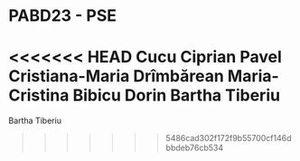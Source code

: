 # PABD23 - PSE
<<<<<<< HEAD
Cucu Ciprian
Pavel Cristiana-Maria
Drîmbărean Maria-Cristina
Bibicu Dorin
Bartha Tiberiu
=======
Bartha Tiberiu
>>>>>>> 5486cad302f172f9b55700cf146dbbdeb76cb534
